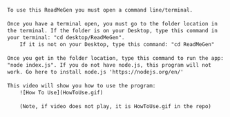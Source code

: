
	To use this ReadMeGen you must open a command line/terminal.

	Once you have a terminal open, you must go to the folder location in the terminal. If the folder is on your Desktop, type this command in your terminal: "cd desktop/ReadMeGen". 
		If it is not on your Desktop, type this command: "cd ReadMeGen"

	Once you get in the folder location, type this command to run the app: "node index.js". If you do not have node.js, this program will not work. Go here to install node.js 'https://nodejs.org/en/'
	
	This video will show you how to use the program:
		![How To Use](HowToUse.gif)
		
		(Note, if video does not play, it is HowToUse.gif in the repo)

